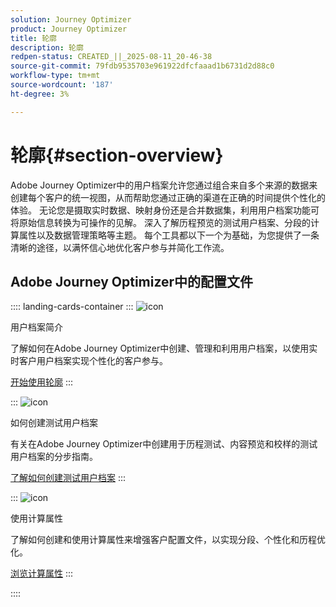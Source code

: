 ```yaml
---
solution: Journey Optimizer
product: Journey Optimizer
title: 轮廓
description: 轮廓
redpen-status: CREATED_||_2025-08-11_20-46-38
source-git-commit: 79fdb9535703e961922dfcfaaad1b6731d2d88c0
workflow-type: tm+mt
source-wordcount: '187'
ht-degree: 3%

---
```



# 轮廓{#section-overview}

Adobe Journey Optimizer中的用户档案允许您通过组合来自多个来源的数据来创建每个客户的统一视图，从而帮助您通过正确的渠道在正确的时间提供个性化的体验。 无论您是摄取实时数据、映射身份还是合并数据集，利用用户档案功能可将原始信息转换为可操作的见解。 深入了解历程预览的测试用户档案、分段的计算属性以及数据管理策略等主题。 每个工具都以下一个为基础，为您提供了一条清晰的途径，以满怀信心地优化客户参与并简化工作流。

## Adobe Journey Optimizer中的配置文件

:::: landing-cards-container
:::
![icon](https://cdn.experienceleague.adobe.com/icons/circle-play.svg?lang=zh-Hans)

用户档案简介

了解如何在Adobe Journey Optimizer中创建、管理和利用用户档案，以使用实时客户用户档案实现个性化的客户参与。

[开始使用轮廓](../using/audience/get-started-profiles.md)
:::

:::
![icon](https://cdn.experienceleague.adobe.com/icons/list-check.svg?lang=zh-Hans)

如何创建测试用户档案

有关在Adobe Journey Optimizer中创建用于历程测试、内容预览和校样的测试用户档案的分步指南。

[了解如何创建测试用户档案](../using/audience/creating-test-profiles.md)
:::

:::
![icon](https://cdn.experienceleague.adobe.com/icons/bullseye.svg?lang=zh-Hans)

使用计算属性

了解如何创建和使用计算属性来增强客户配置文件，以实现分段、个性化和历程优化。

[浏览计算属性](../using/audience/computed-attributes.md)
:::

::::
